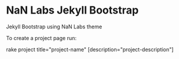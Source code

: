 NaN Labs Jekyll Bootstrap
==========

Jekyll Bootstrap using NaN Labs theme

To create a project page run:

rake project title="project-name" [description="project-description"]
